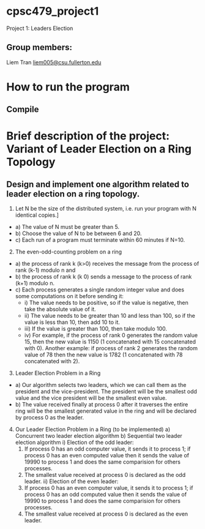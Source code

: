 # cpsc479_project1
Project 1: Leaders Election

## Group members:
Liem Tran
liem005@csu.fullerton.edu

# How to run the program
## Compile 

# Brief description of the project: Variant of Leader Election on a Ring Topology
## Design and implement one algorithm related to leader election on a ring topology.
1. Let N be the size of the distributed system, i.e. run your program with N identical copies.]
- a) The value of N must be greater than 5.
- b) Choose the value of N to be between 6 and 20.
- c) Each run of a program must terminate within 60 minutes if N=10.
2. The even-odd-counting problem on a ring
- a) the process of rank k (k>0) receives the message from the process of rank (k-1) modulo n and 
- b) the process of rank k (k 0) sends a message to the process of rank (k+1) modulo n.
- c) Each process generates a single random integer value and does some computations on it before sending it:
   - i) The value needs to be positive, so if the value is negative, then take the absolute value of it. 
   - ii) The value needs to be greater than 10 and less than 100, so if the value is less than 10, then add 10 to it.
   - iii) If the value is greater than 100, then take modulo 100. 
   - iv) For example, if the process of rank 0 generates the random value 15, then the new value is 1150 (1 concatenated with 15                  concatenated with 0). Another example: if process of rank 2 generates the random value of 78 then the new value is 1782 (1              concatenated with 78 concatenated with 2).
3. Leader Election Problem in a Ring
- a) Our algorithm selects two leaders, which we can call them as the president and the vice-president. The president will be      the smallest odd value and the vice president will be the smallest even value.
- b) The value received finally at process 0 after it traverses the entire ring will be the smallest generated value in the        ring and will be declared by process 0 as the leader.
4. Our Leader Election Problem in a Ring (to be implemented)
  a) Concurrent two leader election algorithm
  b) Sequential two leader election algorithm
    i) Election of the odd leader:
      1) If process 0 has an odd computer value, it sends it to process 1; if process 0 has an even computed value then it              sends the value of 19990 to process 1 and does the same comparision for others processes.
      2) The smallest value received at process 0 is declared as the odd leader.
   ii) Election of the even leader:
      1) If process 0 has an even computer value, it sends it to process 1; if process 0 has an odd computed value then it              sends the value of 19990 to process 1 and does the same comparision for others processes.
      2) The smallest value received at process 0 is declared as the even leader.




